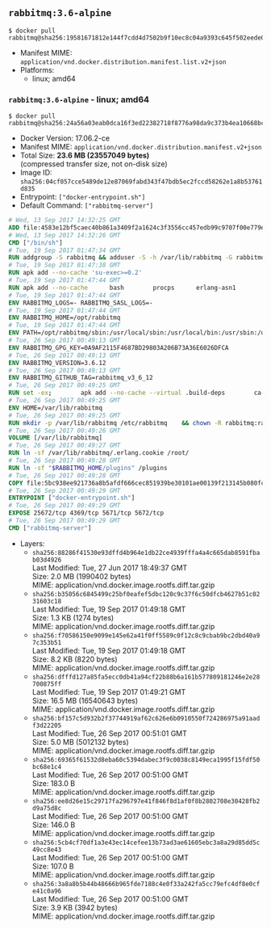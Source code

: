 ## `rabbitmq:3.6-alpine`

```console
$ docker pull rabbitmq@sha256:19581671812e144f7cdd4d7502b9f10ec8c04a9393c645f502eede00b7ece152
```

-	Manifest MIME: `application/vnd.docker.distribution.manifest.list.v2+json`
-	Platforms:
	-	linux; amd64

### `rabbitmq:3.6-alpine` - linux; amd64

```console
$ docker pull rabbitmq@sha256:24a56a03eab0dca16f3ed22382718f8776a98da9c373b4ea10668bcd88eb9d5c
```

-	Docker Version: 17.06.2-ce
-	Manifest MIME: `application/vnd.docker.distribution.manifest.v2+json`
-	Total Size: **23.6 MB (23557049 bytes)**  
	(compressed transfer size, not on-disk size)
-	Image ID: `sha256:04cf057cce5489de12e87069fabd343f47bdb5ec2fccd58262e1a8b53761d835`
-	Entrypoint: `["docker-entrypoint.sh"]`
-	Default Command: `["rabbitmq-server"]`

```dockerfile
# Wed, 13 Sep 2017 14:32:25 GMT
ADD file:4583e12bf5caec40b861a3409f2a1624c3f3556cc457edb99c9707f00e779e45 in / 
# Wed, 13 Sep 2017 14:32:26 GMT
CMD ["/bin/sh"]
# Tue, 19 Sep 2017 01:47:34 GMT
RUN addgroup -S rabbitmq && adduser -S -h /var/lib/rabbitmq -G rabbitmq rabbitmq
# Tue, 19 Sep 2017 01:47:38 GMT
RUN apk add --no-cache 'su-exec>=0.2'
# Tue, 19 Sep 2017 01:47:44 GMT
RUN apk add --no-cache 		bash 		procps 		erlang-asn1 		erlang-hipe 		erlang-crypto 		erlang-eldap 		erlang-inets 		erlang-mnesia 		erlang 		erlang-os-mon 		erlang-public-key 		erlang-sasl 		erlang-ssl 		erlang-syntax-tools 		erlang-xmerl
# Tue, 19 Sep 2017 01:47:44 GMT
ENV RABBITMQ_LOGS=- RABBITMQ_SASL_LOGS=-
# Tue, 19 Sep 2017 01:47:44 GMT
ENV RABBITMQ_HOME=/opt/rabbitmq
# Tue, 19 Sep 2017 01:47:44 GMT
ENV PATH=/opt/rabbitmq/sbin:/usr/local/sbin:/usr/local/bin:/usr/sbin:/usr/bin:/sbin:/bin
# Tue, 26 Sep 2017 00:49:13 GMT
ENV RABBITMQ_GPG_KEY=0A9AF2115F4687BD29803A206B73A36E6026DFCA
# Tue, 26 Sep 2017 00:49:13 GMT
ENV RABBITMQ_VERSION=3.6.12
# Tue, 26 Sep 2017 00:49:13 GMT
ENV RABBITMQ_GITHUB_TAG=rabbitmq_v3_6_12
# Tue, 26 Sep 2017 00:49:25 GMT
RUN set -ex; 		apk add --no-cache --virtual .build-deps 		ca-certificates 		gnupg 		libressl 		xz 	; 		wget -O rabbitmq-server.tar.xz.asc "https://github.com/rabbitmq/rabbitmq-server/releases/download/$RABBITMQ_GITHUB_TAG/rabbitmq-server-generic-unix-${RABBITMQ_VERSION}.tar.xz.asc"; 	wget -O rabbitmq-server.tar.xz     "https://github.com/rabbitmq/rabbitmq-server/releases/download/$RABBITMQ_GITHUB_TAG/rabbitmq-server-generic-unix-${RABBITMQ_VERSION}.tar.xz"; 		export GNUPGHOME="$(mktemp -d)"; 	gpg --keyserver ha.pool.sks-keyservers.net --recv-keys "$RABBITMQ_GPG_KEY"; 	gpg --batch --verify rabbitmq-server.tar.xz.asc rabbitmq-server.tar.xz; 	rm -rf "$GNUPGHOME"; 		mkdir -p "$RABBITMQ_HOME"; 	tar 		--extract 		--verbose 		--file rabbitmq-server.tar.xz 		--directory "$RABBITMQ_HOME" 		--strip-components 1 	; 	rm -f rabbitmq-server.tar.xz*; 		grep -qE '^SYS_PREFIX=\$\{RABBITMQ_HOME\}$' "$RABBITMQ_HOME/sbin/rabbitmq-defaults"; 	sed -ri 's!^(SYS_PREFIX=).*$!\1!g' "$RABBITMQ_HOME/sbin/rabbitmq-defaults"; 	grep -qE '^SYS_PREFIX=$' "$RABBITMQ_HOME/sbin/rabbitmq-defaults"; 		apk del .build-deps
# Tue, 26 Sep 2017 00:49:25 GMT
ENV HOME=/var/lib/rabbitmq
# Tue, 26 Sep 2017 00:49:25 GMT
RUN mkdir -p /var/lib/rabbitmq /etc/rabbitmq 	&& chown -R rabbitmq:rabbitmq /var/lib/rabbitmq /etc/rabbitmq 	&& chmod -R 777 /var/lib/rabbitmq /etc/rabbitmq
# Tue, 26 Sep 2017 00:49:26 GMT
VOLUME [/var/lib/rabbitmq]
# Tue, 26 Sep 2017 00:49:27 GMT
RUN ln -sf /var/lib/rabbitmq/.erlang.cookie /root/
# Tue, 26 Sep 2017 00:49:28 GMT
RUN ln -sf "$RABBITMQ_HOME/plugins" /plugins
# Tue, 26 Sep 2017 00:49:28 GMT
COPY file:5bc938ee921736a8b5afdf666cec851939be30101ae00139f213145b080fc5cb in /usr/local/bin/ 
# Tue, 26 Sep 2017 00:49:29 GMT
ENTRYPOINT ["docker-entrypoint.sh"]
# Tue, 26 Sep 2017 00:49:29 GMT
EXPOSE 25672/tcp 4369/tcp 5671/tcp 5672/tcp
# Tue, 26 Sep 2017 00:49:29 GMT
CMD ["rabbitmq-server"]
```

-	Layers:
	-	`sha256:88286f41530e93dffd4b964e1db22ce4939fffa4a4c665dab8591fbab03d4926`  
		Last Modified: Tue, 27 Jun 2017 18:49:37 GMT  
		Size: 2.0 MB (1990402 bytes)  
		MIME: application/vnd.docker.image.rootfs.diff.tar.gzip
	-	`sha256:b35056c6845499c25bf0eafef5dbc120c9c37f6c50dfcb4627b51c0231603c18`  
		Last Modified: Tue, 19 Sep 2017 01:49:18 GMT  
		Size: 1.3 KB (1274 bytes)  
		MIME: application/vnd.docker.image.rootfs.diff.tar.gzip
	-	`sha256:f70586150e9099e145e62a41f0ff5589c0f12c8c9cbab9bc2dbd40a97c353b51`  
		Last Modified: Tue, 19 Sep 2017 01:49:18 GMT  
		Size: 8.2 KB (8220 bytes)  
		MIME: application/vnd.docker.image.rootfs.diff.tar.gzip
	-	`sha256:dfffd127a85fa5ecc0db41a94cf22b88b6a161b577809181246e2e28700875ff`  
		Last Modified: Tue, 19 Sep 2017 01:49:21 GMT  
		Size: 16.5 MB (16540643 bytes)  
		MIME: application/vnd.docker.image.rootfs.diff.tar.gzip
	-	`sha256:bf157c5d932b2f37744919af62c626e6b0910550f724286975a91aadf3d22205`  
		Last Modified: Tue, 26 Sep 2017 00:51:01 GMT  
		Size: 5.0 MB (5012132 bytes)  
		MIME: application/vnd.docker.image.rootfs.diff.tar.gzip
	-	`sha256:69365f61532d8eba60c5394dabec3f9c0038c8149eca1995f15fdf50bc68e1c4`  
		Last Modified: Tue, 26 Sep 2017 00:51:00 GMT  
		Size: 183.0 B  
		MIME: application/vnd.docker.image.rootfs.diff.tar.gzip
	-	`sha256:ee8d26e15c29717fa296797e41f846f8d1af0f8b2802708e30428fb2d9a75d8c`  
		Last Modified: Tue, 26 Sep 2017 00:51:00 GMT  
		Size: 146.0 B  
		MIME: application/vnd.docker.image.rootfs.diff.tar.gzip
	-	`sha256:5cb4cf70df1a3e43ec14cefee13b73ad3ae61605ebc3a8a29d85dd5c49cc8e43`  
		Last Modified: Tue, 26 Sep 2017 00:51:00 GMT  
		Size: 107.0 B  
		MIME: application/vnd.docker.image.rootfs.diff.tar.gzip
	-	`sha256:3a8a8b5b44b48666b965fde7188c4e0f33a242fa5cc79efc4df8e0cfe41c0a96`  
		Last Modified: Tue, 26 Sep 2017 00:51:00 GMT  
		Size: 3.9 KB (3942 bytes)  
		MIME: application/vnd.docker.image.rootfs.diff.tar.gzip
